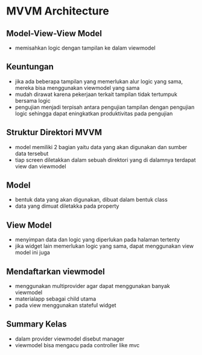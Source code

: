 # MVVM Architecture
## Model-View-View Model
- memisahkan logic dengan tampilan ke dalam viewmodel
## Keuntungan 
- jika ada beberapa tampilan yang memerlukan alur logic yang sama, mereka bisa menggunakan viewmodel yang sama
- mudah dirawat karena pekerjaan terkait tampilan tidak tertumpuk bersama logic
- pengujian menjadi terpisah antara pengujian tampilan dengan pengujian logic sehingga dapat eningkatkan produktivitas pada pengujian
## Struktur Direktori MVVM
- model memiliki 2 bagian yaitu data yang akan digunakan dan sumber data tersebut
- tiap screen diletakkan dalam sebuah direktori yang di dalamnya terdapat view dan viewmodel
## Model
- bentuk data yang akan digunakan, dibuat dalam bentuk class
- data yang dimuat diletakka pada property
## View Model
- menyimpan data dan logic yang diperlukan pada halaman tertenty
- jika widget lain memerlukan logic yang sama, dapat menggunakan view model ini juga
## Mendaftarkan viewmodel
- menggunakan multiprovider agar dapat menggunakan banyak viewmodel
- materialapp sebagai child utama
- pada view menggunakan stateful widget
## Summary Kelas
- dalam provider viewmodel disebut manager
- viewmodel bisa mengacu pada controller like mvc